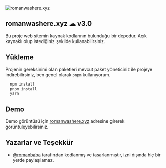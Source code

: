 
![romanwashere.xyz](https://cdn.discordapp.com/attachments/1140699500311236719/1179468189114048533/1_-bG_xAqurVd0T35ulOYu0Q_1.png)
## romanwashere.xyz ☁ v3.0
Bu proje web sitemin kaynak kodlarının bulunduğu bir depodur. Açık kaynaklı olup istediğiniz şekilde kullanabilirsiniz.


  
## Yükleme 
Projenin gereksinimi olan paketleri mevcut paket yöneticiniz ile projeye indirebilirsiniz, ben genel olarak `pnpm` kullanıyorum.

```bash 
  npm install
  pnpm install
  yarn
```
    
## Demo
Demo görüntüsü için [romanwashere.xyz](https://romanbaba.now.sh/) adresine girerek görüntüleyebilirsiniz.

  
## Yazarlar ve Teşekkür

- [@romanbaba](https://www.github.com/romanbaba) tarafından kodlanmış ve tasarlanmıştır, izni dışında hiç bir yerde paylaşılamaz.

  
